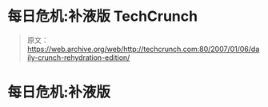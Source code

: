 # 每日危机:补液版 TechCrunch

> 原文：<https://web.archive.org/web/http://techcrunch.com:80/2007/01/06/daily-crunch-rehydration-edition/>

# 每日危机:补液版